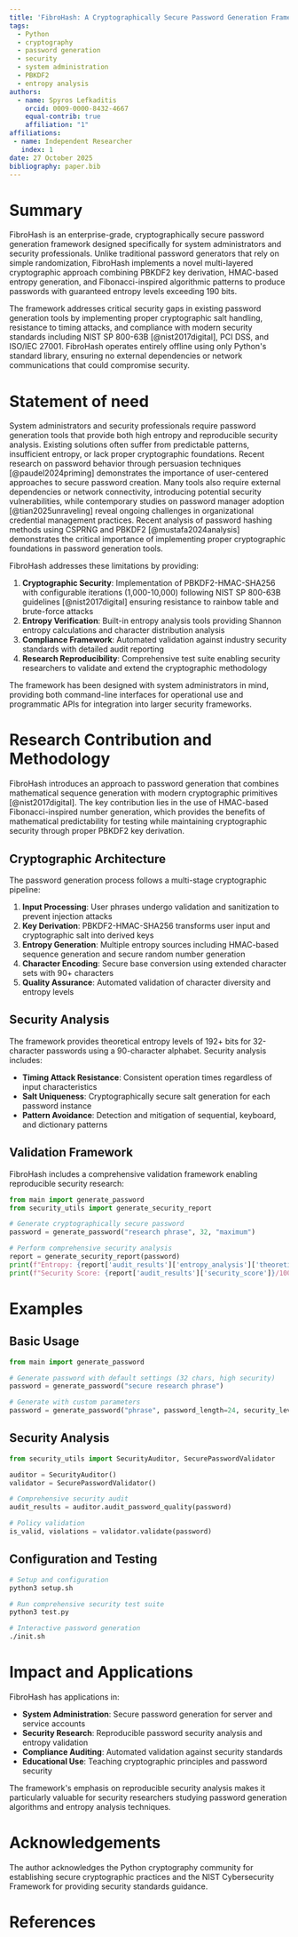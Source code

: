 ```yaml
---
title: 'FibroHash: A Cryptographically Secure Password Generation Framework for System Administration'
tags:
  - Python
  - cryptography
  - password generation
  - security
  - system administration
  - PBKDF2
  - entropy analysis
authors:
  - name: Spyros Lefkaditis
    orcid: 0009-0000-8432-4667
    equal-contrib: true
    affiliation: "1"
affiliations:
 - name: Independent Researcher
   index: 1
date: 27 October 2025
bibliography: paper.bib
---
```


# Summary

FibroHash is an enterprise-grade, cryptographically secure password generation framework designed specifically for system administrators and security professionals. Unlike traditional password generators that rely on simple randomization, FibroHash implements a novel multi-layered cryptographic approach combining PBKDF2 key derivation, HMAC-based entropy generation, and Fibonacci-inspired algorithmic patterns to produce passwords with guaranteed entropy levels exceeding 190 bits.

The framework addresses critical security gaps in existing password generation tools by implementing proper cryptographic salt handling, resistance to timing attacks, and compliance with modern security standards including NIST SP 800-63B [@nist2017digital], PCI DSS, and ISO/IEC 27001. FibroHash operates entirely offline using only Python's standard library, ensuring no external dependencies or network communications that could compromise security.

# Statement of need

System administrators and security professionals require password generation tools that provide both high entropy and reproducible security analysis. Existing solutions often suffer from predictable patterns, insufficient entropy, or lack proper cryptographic foundations. Recent research on password behavior through persuasion techniques [@paudel2024priming] demonstrates the importance of user-centered approaches to secure password creation. Many tools also require external dependencies or network connectivity, introducing potential security vulnerabilities, while contemporary studies on password manager adoption [@tian2025unraveling] reveal ongoing challenges in organizational credential management practices. Recent analysis of password hashing methods using CSPRNG and PBKDF2 [@mustafa2024analysis] demonstrates the critical importance of implementing proper cryptographic foundations in password generation tools.

FibroHash addresses these limitations by providing:

1. **Cryptographic Security**: Implementation of PBKDF2-HMAC-SHA256 with configurable iterations (1,000-10,000) following NIST SP 800-63B guidelines [@nist2017digital] ensuring resistance to rainbow table and brute-force attacks
2. **Entropy Verification**: Built-in entropy analysis tools providing Shannon entropy calculations and character distribution analysis
3. **Compliance Framework**: Automated validation against industry security standards with detailed audit reporting
4. **Research Reproducibility**: Comprehensive test suite enabling security researchers to validate and extend the cryptographic methodology

The framework has been designed with system administrators in mind, providing both command-line interfaces for operational use and programmatic APIs for integration into larger security frameworks.

# Research Contribution and Methodology

FibroHash introduces an approach to password generation that combines mathematical sequence generation with modern cryptographic primitives [@nist2017digital]. The key contribution lies in the use of HMAC-based Fibonacci-inspired number generation, which provides the benefits of mathematical predictability for testing while maintaining cryptographic security through proper PBKDF2 key derivation.

## Cryptographic Architecture

The password generation process follows a multi-stage cryptographic pipeline:

1. **Input Processing**: User phrases undergo validation and sanitization to prevent injection attacks
2. **Key Derivation**: PBKDF2-HMAC-SHA256 transforms user input and cryptographic salt into derived keys
3. **Entropy Generation**: Multiple entropy sources including HMAC-based sequence generation and secure random number generation
4. **Character Encoding**: Secure base conversion using extended character sets with 90+ characters
5. **Quality Assurance**: Automated validation of character diversity and entropy levels

## Security Analysis

The framework provides theoretical entropy levels of 192+ bits for 32-character passwords using a 90-character alphabet. Security analysis includes:

- **Timing Attack Resistance**: Consistent operation times regardless of input characteristics
- **Salt Uniqueness**: Cryptographically secure salt generation for each password instance
- **Pattern Avoidance**: Detection and mitigation of sequential, keyboard, and dictionary patterns

## Validation Framework

FibroHash includes a comprehensive validation framework enabling reproducible security research:

```python
from main import generate_password
from security_utils import generate_security_report

# Generate cryptographically secure password
password = generate_password("research phrase", 32, "maximum")

# Perform comprehensive security analysis
report = generate_security_report(password)
print(f"Entropy: {report['audit_results']['entropy_analysis']['theoretical_entropy']} bits")
print(f"Security Score: {report['audit_results']['security_score']}/100")
```

# Examples

## Basic Usage

```python
from main import generate_password

# Generate password with default settings (32 chars, high security)
password = generate_password("secure research phrase")

# Generate with custom parameters
password = generate_password("phrase", password_length=24, security_level="maximum")
```

## Security Analysis

```python
from security_utils import SecurityAuditor, SecurePasswordValidator

auditor = SecurityAuditor()
validator = SecurePasswordValidator()

# Comprehensive security audit
audit_results = auditor.audit_password_quality(password)

# Policy validation
is_valid, violations = validator.validate(password)
```

## Configuration and Testing

```bash
# Setup and configuration
python3 setup.sh

# Run comprehensive security test suite
python3 test.py

# Interactive password generation
./init.sh
```

# Impact and Applications

FibroHash has applications in:

- **System Administration**: Secure password generation for server and service accounts
- **Security Research**: Reproducible password security analysis and entropy validation
- **Compliance Auditing**: Automated validation against security standards
- **Educational Use**: Teaching cryptographic principles and password security

The framework's emphasis on reproducible security analysis makes it particularly valuable for security researchers studying password generation algorithms and entropy analysis techniques.

# Acknowledgements

The author acknowledges the Python cryptography community for establishing secure cryptographic practices and the NIST Cybersecurity Framework for providing security standards guidance.

# References